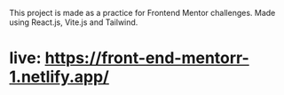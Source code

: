 This project is made as a practice for Frontend Mentor challenges. Made using React.js, Vite.js and Tailwind.

# live: https://front-end-mentorr-1.netlify.app/

